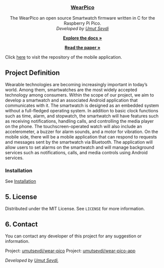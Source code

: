 <p align="center">
  <a href="https://github.com/umutsevdi/wear-pico">
  <h3 align="center">WearPico</h3>
  </a>

<p align="center">  
The WearPico an open source Smartwatch firmware written in C for the Raspberry Pi Pico.
  <br/>
    <i>Developed by <a href="https://github.com/umutsevdi">Umut Sevdi</a></i>
<p align="center"><a href="https://github.com/umutsevdi/wear-pico/wiki/"><strong>Explore the docs »
</strong></a></p>
<p align="center"><a href="Paper.pdf"><strong>Read the paper »
</strong></a></p>

Click [here](https://github.com/umutsevdi/wear-pico-app) to visit the repository of the
mobile application.


## Project Definition

Wearable technologies are becoming increasingly important in today’s world. Among
them, smartwatches are the most widely accepted technology among consumers.
Within the scope of our project, we aim to develop a smartwatch and an associated
Android application that communicates with it. The smartwatch is designed as an
embedded system without a full-fledged operating system. In addition to basic clock
functions such as time, alarm, and stopwatch, the smartwatch will have features such
as receiving notifications, handling calls, and controlling the media player on the
phone. The touchscreen-operated watch will also include an accelerometer, a buzzer
for alarm sounds, and a motor for vibration. On the mobile side, there will be a
mobile application that can respond to requests and messages sent by the smartwatch
via Bluetooth. The application will allow users to set alarms on the smartwatch and
will manage background services such as notifications, calls, and media controls using
Android services.

### Installation
See [Installation](wiki/Installation)

## 5. License

Distributed under the MIT License. See `LICENSE` for more information.

<p id="contact">

## 6. Contact

You can contact any developer of this project for any suggestion or information.

Project: [umutsevdi/wear-pico](https://github.com/umutsevdi/wear-pico)
Project: [umutsevdi/wear-pico-app](https://github.com/umutsevdi/wear-pico-app)

<i>Developed by <a href="https://github.com/umutsevdi">Umut Sevdi</a>, 
